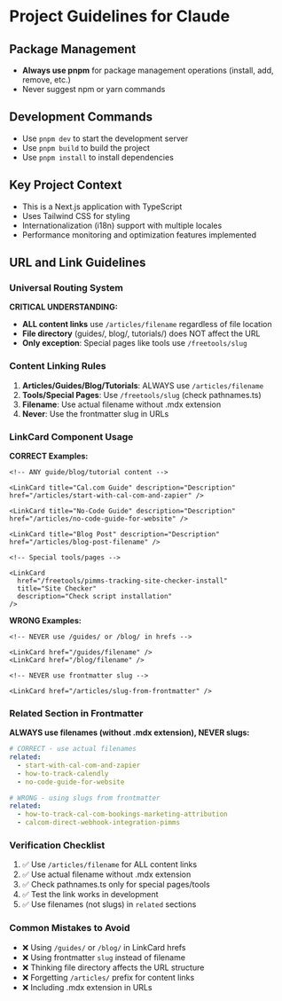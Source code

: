 # Project Guidelines for Claude

## Package Management

- **Always use pnpm** for package management operations (install, add, remove, etc.)
- Never suggest npm or yarn commands

## Development Commands

- Use `pnpm dev` to start the development server
- Use `pnpm build` to build the project
- Use `pnpm install` to install dependencies

## Key Project Context

- This is a Next.js application with TypeScript
- Uses Tailwind CSS for styling
- Internationalization (i18n) support with multiple locales
- Performance monitoring and optimization features implemented

## URL and Link Guidelines

### Universal Routing System

**CRITICAL UNDERSTANDING:**

- **ALL content links** use `/articles/filename` regardless of file location
- **File directory** (guides/, blog/, tutorials/) does NOT affect the URL
- **Only exception**: Special pages like tools use `/freetools/slug`

### Content Linking Rules

1. **Articles/Guides/Blog/Tutorials**: ALWAYS use `/articles/filename`
2. **Tools/Special Pages**: Use `/freetools/slug` (check pathnames.ts)
3. **Filename**: Use actual filename without .mdx extension
4. **Never**: Use the frontmatter slug in URLs

### LinkCard Component Usage

**CORRECT Examples:**

```mdx
<!-- ANY guide/blog/tutorial content -->

<LinkCard title="Cal.com Guide" description="Description" href="/articles/start-with-cal-com-and-zapier" />

<LinkCard title="No-Code Guide" description="Description" href="/articles/no-code-guide-for-website" />

<LinkCard title="Blog Post" description="Description" href="/articles/blog-post-filename" />

<!-- Special tools/pages -->

<LinkCard
  href="/freetools/pimms-tracking-site-checker-install"
  title="Site Checker"
  description="Check script installation"
/>
```

**WRONG Examples:**

```mdx
<!-- NEVER use /guides/ or /blog/ in hrefs -->

<LinkCard href="/guides/filename" />
<LinkCard href="/blog/filename" />

<!-- NEVER use frontmatter slug -->

<LinkCard href="/articles/slug-from-frontmatter" />
```

### Related Section in Frontmatter

**ALWAYS use filenames (without .mdx extension), NEVER slugs:**

```yaml
# CORRECT - use actual filenames
related:
  - start-with-cal-com-and-zapier
  - how-to-track-calendly
  - no-code-guide-for-website

# WRONG - using slugs from frontmatter
related:
  - how-to-track-cal-com-bookings-marketing-attribution
  - calcom-direct-webhook-integration-pimms
```

### Verification Checklist

1. ✅ Use `/articles/filename` for ALL content links
2. ✅ Use actual filename without .mdx extension
3. ✅ Check pathnames.ts only for special pages/tools
4. ✅ Test the link works in development
5. ✅ Use filenames (not slugs) in `related` sections

### Common Mistakes to Avoid

- ❌ Using `/guides/` or `/blog/` in LinkCard hrefs
- ❌ Using frontmatter `slug` instead of filename
- ❌ Thinking file directory affects the URL structure
- ❌ Forgetting `/articles/` prefix for content links
- ❌ Including .mdx extension in URLs
